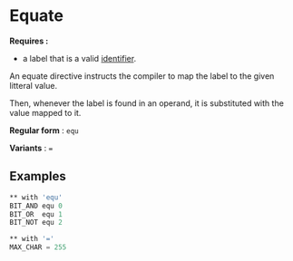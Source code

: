 # Equate

**Requires :** 

* a label that is a valid [identifier](../identifier.md).

An equate directive instructs the compiler to map the label to the given litteral value.

Then, whenever the label is found in an operand, it is substituted with the value mapped to it.

**Regular form** : `equ`

**Variants** : `=`

## Examples

```asm
** with 'equ'
BIT_AND equ 0
BIT_OR  equ 1
BIT_NOT equ 2

** with '='
MAX_CHAR = 255
```